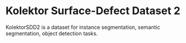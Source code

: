 # Kolektor Surface-Defect Dataset 2

KolektorSDD2 is a dataset for instance segmentation, semantic segmentation, object detection tasks.